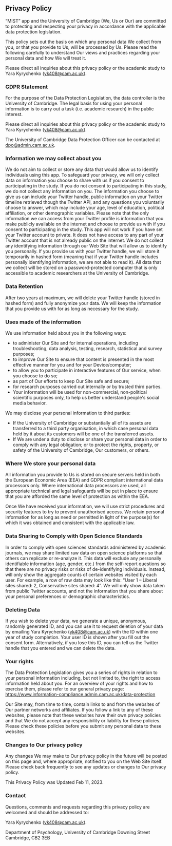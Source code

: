 ## Privacy Policy

“MIST” app and the University of Cambridge (We, Us or Our) are committed to protecting and respecting your privacy in accordance with the applicable data protection legislation.

This policy sets out the basis on which any personal data We collect from you, or that you provide to Us, will be processed by Us.  Please read the following carefully to understand Our views and practices regarding your personal data and how We will treat it.

Please direct all inquiries about this privacy policy or the academic study to Yara Kyrychenko (yk408@cam.ac.uk).

### GDPR Statement

For the purpose of the Data Protection Legislation, the data controller is the University of Cambridge. The legal basis for using your personal information is to carry out a task (i.e. academic research) in the public interest.

Please direct all inquiries about this privacy policy or the academic study to Yara Kyrychenko (yk408@cam.ac.uk).

The University of Cambridge Data Protection Officer can be contacted at dpo@admin.cam.ac.uk. 

### Information we may collect about you 

We do not aim to collect or store any data that would allow us to identify individuals using this app. To safeguard your privacy, we will only collect data on information you choose to share with us if you consent to participating in the study. If you do not consent to participating in this study, we do not collect any information on you. The information you choose to give us can include your Twitter handle, public information on your Twitter timeline retrieved though the Twitter API, and any questions you voluntarily choose to answer, which may include your age, level of education, political affiliation, or other demographic variables. Please note that the only information we can access from your Twitter profile is information that you make publicly available on the internet and choose to provide us with if you consent to participating in the study. This app will not work if you have set your Twitter account to private. It does not have access to any part of your Twitter account that is not already public on the internet. We do not collect any identifying information through our Web Site that will allow us to identify you personally. If you provide us with your Twitter handle, we will store it temporarily in hashed form (meaning that if your Twitter handle includes personally identifying information, we are not able to read it). All data that we collect will be stored on a password-protected computer that is only accessible to academic researchers at the University of Cambridge.

### Data Retention

After two years at maximum, we will delete your Twitter handle (stored in hashed form) and fully anonymize your data. We will keep the information that you provide us with for as long as necessary for the study.

### Uses made of the information

We use information held about you in the following ways:
- to administer Our Site and for internal operations, including troubleshooting, data analysis, testing, research, statistical and survey purposes;
- to improve Our Site to ensure that content is presented in the most effective manner for you and for your Device/computer;
- to allow you to participate in interactive features of Our service, when you choose to do so;
- as part of Our efforts to keep Our Site safe and secure;
- for research purposes carried out internally or by trusted third parties.
- Your information will be used for non-commercial, non-political scientific purposes only, to help us better understand people's social media behavior.

We may disclose your personal information to third parties:
- If the University of Cambridge or substantially all of its assets are transferred to a third party organisation, in which case personal data held by it about its customers will be one of the transferred assets.
- If We are under a duty to disclose or share your personal data in order to comply with any legal obligation; or to protect the rights, property, or safety of the University of Cambridge, Our customers, or others.

### Where We store your personal data

All information you provide to Us is stored on secure servers held in both the European Economic Area (EEA) and GDPR compliant international data processors only. Where international data processors are used, all appropriate technical and legal safeguards will be put in place to ensure that you are afforded the same level of protection as within the EEA.

Once We have received your information, we will use strict procedures and security features to try to prevent unauthorised access. We retain personal information for as long as need or permitted in light of the purpose(s) for which it was obtained and consistent with the applicable law.

### Data Sharing to Comply with Open Science Standards

In order to comply with open sciences standards administered by academic journals, we may share limited raw data on open science platforms so that others can replicate or re-analyze it. This data will exclude any personally identifiable information (age, gender, etc.) from the self-report questions so that there are no privacy risks or risks of de-identifying individuals. Instead, will only show the aggregate counts of certain websites visited by each user. For example, a row of raw data may look like this: “User 1 – Liberal sites shared: 2, Conservative sites shared: 4”. We will only show data taken from public Twitter accounts, and not the information that you share about your personal preferences or demographic characteristics. 


### Deleting Data

If you wish to delete your data, we generate a unique, anonymous, randomly generated ID, and you can use it to request deletion of your data by emailing Yara Kyrychenko (yk408@cam.ac.uk) with the ID within one year of study completion. Your user ID is shown after you fill out the consent form. Alternatively, if you lose this ID, you can tell us the Twitter handle that you entered and we can delete the data.

### Your rights

The Data Protection Legislation gives you a series of rights in relation to your personal information including, but not limited to, the right to access information held about you. For an overview of your rights and how to exercise them, please refer to our general privacy page: https://www.information-compliance.admin.cam.ac.uk/data-protection

Our Site may, from time to time, contain links to and from the websites of Our partner networks and affiliates.  If you follow a link to any of these websites, please note that these websites have their own privacy policies and that We do not accept any responsibility or liability for these policies.  Please check these policies before you submit any personal data to these websites.

### Changes to Our privacy policy

Any changes We may make to Our privacy policy in the future will be posted on this page and, where appropriate, notified to you on the Web Site itself. Please check back frequently to see any updates or changes to Our privacy policy.

This Privacy Policy was Updated Feb 11, 2023.

### Contact

Questions, comments and requests regarding this privacy policy are welcomed and should be addressed to:

Yara Kyrychenko (yk408@cam.ac.uk).

Department of Psychology, University of Cambridge
Downing Street Cambridge, CB2 3EB

 
